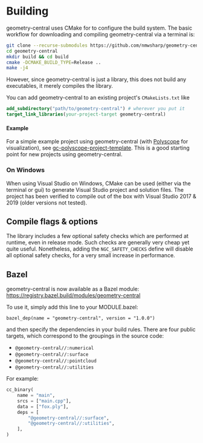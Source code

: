 # Building

geometry-central uses CMake for to configure the build system. The basic workflow for downloading and compiling geometry-central via a terminal is:

```sh
git clone --recurse-submodules https://github.com/nmwsharp/geometry-central.git
cd geometry-central
mkdir build && cd build
cmake -DCMAKE_BUILD_TYPE=Release ..
make -j4
```

However, since geometry-central is just a library, this does not build any executables, it merely compiles the library.

You can add geometry-central to an existing project's `CMakeLists.txt` like

```cmake
add_subdirectory("path/to/geometry-central") # wherever you put it
target_link_libraries(your-project-target geometry-central)
```

#### Example

For a simple example project using geometry-central (with [Polyscope](https://polyscope.run) for visualization), see [gc-polyscope-project-template](https://github.com/nmwsharp/gc-polyscope-project-template). This is a good starting point for new projects using geometry-central.

### On Windows

When using Visual Studio on Windows, CMake can be used (either via the terminal or gui) to generate Visual Studio project and solution files. The project has been verified to compile out of the box with Visual Studio 2017 & 2019 (older versions not tested).

## Compile flags & options

The library includes a few optional safety checks which are performed at runtime, even in release mode. Such checks are generally very cheap yet quite useful. Nonetheless, adding the `NGC_SAFETY_CHECKS` define will disable all optional safety checks, for a very small increase in performance.

## Bazel

geometry-central is now available as a Bazel module: https://registry.bazel.build/modules/geometry-central

To use it, simply add this line to your MODULE.bazel:

`bazel_dep(name = "geometry-central", version = "1.0.0")`

and then specify the dependencies in your build rules. There are four public targets, which correspond to the groupings in the source code: 
 - `@geometry-central//:numerical`
 - `@geometry-central//:surface`
 - `@geometry-central//:pointcloud`
 - `@geometry-central//:utilities`

For example:

```python
cc_binary(
    name = "main",
    srcs = ["main.cpp"],
    data = ["fox.ply"],
    deps = [
        "@geometry-central//:surface",
        "@geometry-central//:utilities",
    ],
)
```